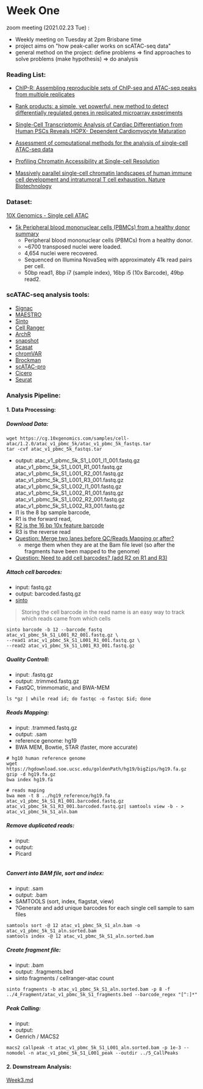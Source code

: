 # Week One

zoom meeting (2021.02.23 Tue) :

- Weekly meeting on Tuesday at 2pm Brisbane time
- project aims on "how peak-caller works on scATAC-seq data"
- general method on the project: define problems => find approaches to solve problems (make hypothesis) => do analysis


### Reading List:

- [ChIP-R: Assembling reproducible sets of ChIP-seq and ATAC-seq peaks from multiple replicates](https://www.biorxiv.org/content/10.1101/2020.11.24.396960v1.supplementary-material)

- [Rank products: a simple, yet powerful, new method to detect differentially regulated genes in replicated microarray experiments](https://febs.onlinelibrary.wiley.com/doi/full/10.1016/j.febslet.2004.07.055)

- [Single-Cell Transcriptomic Analysis of Cardiac Differentiation from Human PSCs Reveals HOPX- Dependent Cardiomyocyte Maturation](https://linkinghub.elsevier.com/retrieve/pii/S1934590918304466)

- [Assessment of computational methods for the analysis of single-cell ATAC-seq data](https://genomebiology.biomedcentral.com/articles/10.1186/s13059-019-1854-5)

- [Profiling Chromatin Accessibility at Single-cell Resolution](https://www.sciencedirect.com/science/article/pii/S1672022921000115?via%3Dihub)

- [Massively parallel single-cell chromatin landscapes of human immune cell development and intratumoral T cell exhaustion. Nature Biotechnology](https://www.nature.com/articles/s41587-019-0206-z)



### **Dataset:**

[10X Genomics - Single cell ATAC](https://support.10xgenomics.com/single-cell-atac/datasets)

- [5k Peripheral blood mononuclear cells (PBMCs) from a healthy donor](https://support.10xgenomics.com/single-cell-atac/datasets/1.2.0/atac_v1_pbmc_5k)    [summary](https://cf.10xgenomics.com/samples/cell-atac/1.2.0/atac_v1_pbmc_5k/atac_v1_pbmc_5k_web_summary.html)
  - Peripheral blood mononuclear cells (PBMCs) from a healthy donor.
  - ~6700 transposed nuclei were loaded.
  - 4,654 nuclei were recovered.
  - Sequenced on Illumina NovaSeq with approximately 41k read pairs per cell.
  - 50bp read1, 8bp i7 (sample index), 16bp i5 (10x Barcode), 49bp read2.

### **scATAC-seq analysis tools:**

- [Signac](https://satijalab.org/signac/index.html)
- [MAESTRO](https://liulab-dfci.github.io/MAESTRO/example/ATAC_infrastructure_10x/ATAC_infrastructure_10x.html)
- [Sinto](https://timoast.github.io/sinto/index.html)
- [Cell Ranger](https://support.10xgenomics.com/single-cell-gene-expression/software/pipelines/latest/installation)
- [ArchR](https://www.archrproject.com/bookdown/getting-started-with-archr.html)
- [snapshot](https://github.com/znavidi/scATAC-seq-analysis-pipeline)
- [Scasat](https://github.com/ManchesterBioinference/Scasat)
- [chromVAR](https://greenleaflab.github.io/chromVAR/)
- [Brockman](https://carldeboer.github.io/brockman_pipe_example.html)
- [scATAC-pro](https://github.com/wbaopaul/scATAC-pro)
- [Cicero](https://cole-trapnell-lab.github.io/cicero-release/docs/)
- [Seurat](https://satijalab.org/seurat/index.html)

### **Analysis Pipeline:**

#### 1. Data Processing:

##### Download Data:
  
  ```
  wget https://cg.10xgenomics.com/samples/cell-atac/1.2.0/atac_v1_pbmc_5k/atac_v1_pbmc_5k_fastqs.tar
  tar -cvf atac_v1_pbmc_5k_fastqs.tar  
  ```

  - output: atac_v1_pbmc_5k_S1_L001_I1_001.fastq.gz   
            atac_v1_pbmc_5k_S1_L001_R1_001.fastq.gz   
            atac_v1_pbmc_5k_S1_L001_R2_001.fastq.gz
            atac_v1_pbmc_5k_S1_L001_R3_001.fastq.gz   
            atac_v1_pbmc_5k_S1_L002_I1_001.fastq.gz   
            atac_v1_pbmc_5k_S1_L002_R1_001.fastq.gz
            atac_v1_pbmc_5k_S1_L002_R2_001.fastq.gz   
            atac_v1_pbmc_5k_S1_L002_R3_001.fastq.gz
  - I1 is the 8 bp sample barcode, 
  - R1 is the forward read, 
  - [R2 is the 16 bp 10x feature barcode](https://divingintogeneticsandgenomics.rbind.io/post/understand-10x-scrnaseq-and-scatac-fastqs/)
  - R3 is the reverse read
  - <ins>Question: Merge two lanes before QC/Reads Mapping or after?</ins>
    -  merge them when they are at the Bam file level (so after the fragments have been mapped to the genome)
  - <ins>Question: Need to add cell barcodes? (add R2 on R1 and R3)</ins>


##### Attach cell barcodes:
  
  - input: fastq.gz
  - output: barcoded.fastq.gz
  - [sinto](https://timoast.github.io/sinto/index.html)
  > Storing the cell barcode in the read name is an easy way to track which reads came from which cells

  
  ```
  sinto barcode -b 12 --barcode_fastq atac_v1_pbmc_5k_S1_L001_R2_001.fastq.gz \
  --read1 atac_v1_pbmc_5k_S1_L001_R1_001.fastq.gz \
  --read2 atac_v1_pbmc_5k_S1_L001_R3_001.fastq.gz 
  ```

  
##### Quality Controll:

  - input: .fastq.gz
  - output: .trimmed.fastq.gz
  - FastQC, trimmomatic, and BWA-MEM

  ```
  ls *gz | while read id; do fastqc -o fastqc $id; done
 
  ```

##### Reads Mapping:
    
  - input: .trammed.fastq.gz
  - output: .sam
  - reference genome: hg19
  - BWA MEM, Bowtie, STAR (faster, more accurate)
    
    
  ```
  # hg10 human reference genome
  wget https://hgdownload.soe.ucsc.edu/goldenPath/hg19/bigZips/hg19.fa.gz
  gzip -d hg19.fa.gz
  bwa index hg19.fa

  # reads maping
  bwa mem -t 8 ../hg19_reference/hg19.fa atac_v1_pbmc_5k_S1_R1_001.barcoded.fastq.gz atac_v1_pbmc_5k_S1_R3_001.barcoded.fastq.gz| samtools view -b - > atac_v1_pbmc_5k_S1_aln.bam
  ```
  
##### Remove duplicated reads:
   
  - input:
  - output:
  - Picard

  ```
  
  ```

##### Convert into BAM file, sort and index:
  
  - input: .sam
  - output: .bam
  - SAMTOOLS (sort, index, flagstat, view)
  - ?Generate and add unique barcodes for each single cell sample to sam files


  ```
  samtools sort -@ 12 atac_v1_pbmc_5k_S1_aln.bam -o atac_v1_pbmc_5k_S1_aln.sorted.bam
  samtools index -@ 12 atac_v1_pbmc_5k_S1_aln.sorted.bam
  ```
  
##### Create fragment file:
   
  - input: .bam
  - output: .fragments.bed
  - sinto fragments / cellranger-atac count

  ```
  sinto fragments -b atac_v1_pbmc_5k_S1_aln.sorted.bam -p 8 -f ../4_Fragment/atac_v1_pbmc_5k_S1_fragments.bed --barcode_regex "[^:]*"
  ```
    
##### Peak Calling:
    
  - input:
  - output:
  - Genrich / MACS2

  ```
  macs2 callpeak -t atac_v1_pbmc_5k_S1_L001_aln.sorted.bam -p 1e-3 --nomodel -n atac_v1_pbmc_5k_S1_L001_peak --outdir ../5_CallPeaks
  ```
   
  
#### 2. Downstream Analysis:

[Week3.md](https://github.com/Fiona-Pan/Master-Research-Project/blob/main/Lab%20Notebook/Week%203.md)

